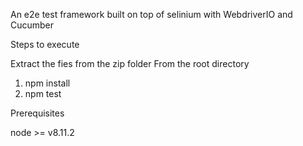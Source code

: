An e2e test framework built on top of selinium with WebdriverIO and Cucumber

Steps to execute

Extract the fies from the zip folder
From the root directory
1. npm install
2. npm test


Prerequisites

node >= v8.11.2

